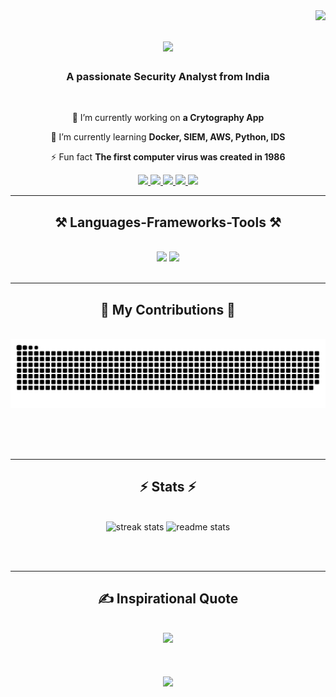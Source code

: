 <img align="right" src="https://visitor-badge.laobi.icu/badge?page_id=roy9495.roy9495" />

<h1 align="center">
    <img src="https://readme-typing-svg.herokuapp.com/?font=Righteous&size=35&center=true&vCenter=true&width=500&height=70&duration=4000&lines=Hi+There!+👋;+I'm+Tathagata+Roy;" />
</h1>

<h3 align="center">A passionate Security Analyst from India </h3>

<br/>

<div align="center">
 
 🔭 I’m currently working on **a Crytography App**
 
 🌱 I’m currently learning **Docker, SIEM, AWS, Python, IDS**

⚡ Fun fact **The first computer virus was created in 1986**

 </div>
 
<div align="center"> 
  <a href="mailto:tathagata.129031@gmail.com">
    <img src="https://img.shields.io/badge/Gmail-333333?style=for-the-badge&logo=gmail&logoColor=red" />
  </a>
  <a href="https://www.linkedin.com/in/roy9495/" target="_blank">
    <img src="https://img.shields.io/badge/LinkedIn-0077B5?style=for-the-badge&logo=linkedin&logoColor=white" target="_blank" />
  </a>
  <a href="https://portfolio-roy9495.vercel.app/" target="_blank">
     <img src="https://img.shields.io/badge/Portfolio-FF5722?style=for-the-badge&logo=todoist&logoColor=white" target="_blank" />
  </a>
  <a href="https://threatradar.vercel.app/" target="_blank">
     <img src="https://img.shields.io/badge/Blog-4A90E2?style=for-the-badge&logo=medium&logoColor=white" target="_blank" />
  </a>
  <a href="https://www.redbubble.com/people/royzen9495/shop" target="_blank">
     <img src="https://img.shields.io/badge/Shop-8BC34A?style=for-the-badge&logo=shopify&logoColor=white" target="_blank" />
  </a>
</div>

<hr/>
 
<h2 align="center">⚒️ Languages-Frameworks-Tools ⚒️</h2>
<br/>
<div align="center">
    <img src="https://skillicons.dev/icons?i=react,bootstrap,mui,html,css,vscode,github,figma,tailwind,git" />
    <img src="https://skillicons.dev/icons?i=nodejs,python,javascript,typescript,express,mongodb,nextjs,mysql,docker" /><br>
</div>

<br/>
<hr/>

<div align="center">
  <h2>🐍 My Contributions 🐍</h2>
  <br>
  <img alt="snake eating my contributions" src="https://raw.githubusercontent.com/roy9495/roy9495/output/github-contribution-grid-snake.svg" />
  
  <br/><br/><br/>
</div>

<hr/>

<h2 align="center">⚡ Stats ⚡</h2>
<br>
<div align=center>
  <img style="height: 200px;" width=390 src="https://github-readme-stats.vercel.app/api/top-langs/?username=roy9495&hide=HTML&langs_count=8&layout=compact&theme=react&border_radius=10&size_weight=0.5&count_weight=0.5&exclude_repo=github-readme-stats" alt="streak stats"/>
  <img style="height: 200px;" width=390 src="https://github-readme-stats.vercel.app/api?username=roy9495&count_private=true&show_icons=true&theme=react&rank_icon=github&border_radius=10" alt="readme stats" />
</div>

<br/><br/>
<hr/>

<h2 align="center">✍️ Inspirational Quote</h2>
<br/>
<div align="center">
    <img src="https://quotes-github-readme.vercel.app/api?type=horizontal&theme=merko" /><br>
</div>

<br/>

<h2 align="center">
    <img src="https://readme-typing-svg.herokuapp.com/?font=Righteous&size=35&center=true&vCenter=true&width=500&height=70&duration=4000&lines=Thanks+For+Visiting+:);" />
</h2>

<br/>



<!-- Proudly created with GPRM ( https://gprm.itsvg.in ) -->

<!---
roy9495/roy9495 is a ✨ special ✨ repository because its `README.md` (this file) appears on your GitHub profile.
You can click the Preview link to take a look at your changes.
--->
